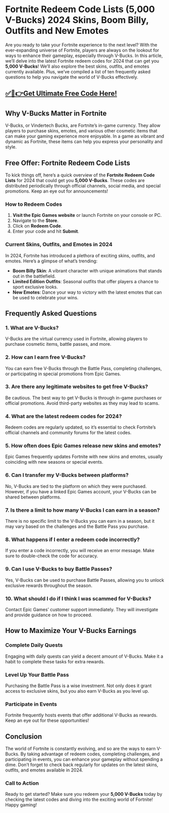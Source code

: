# Fortnite Redeem Code Lists (5,000 V-Bucks) 2024 Skins, Boom Billy, Outfits and New Emotes

Are you ready to take your Fortnite experience to the next level? With the ever-expanding universe of Fortnite, players are always on the lookout for ways to enhance their gameplay, especially through V-Bucks. In this article, we’ll delve into the latest Fortnite redeem codes for 2024 that can get you **5,000 V-Bucks**! We’ll also explore the best skins, outfits, and emotes currently available. Plus, we’ve compiled a list of ten frequently asked questions to help you navigate the world of V-Bucks effectively.

## [✅🔴👉Get Ultimate Free Code Here!](https://mrlyons.online/giftcards/)

## Why V-Bucks Matter in Fortnite

V-Bucks, or Vindertech Bucks, are Fortnite’s in-game currency. They allow players to purchase skins, emotes, and various other cosmetic items that can make your gaming experience more enjoyable. In a game as vibrant and dynamic as Fortnite, these items can help you express your personality and style.

## Free Offer: Fortnite Redeem Code Lists

To kick things off, here’s a quick overview of the **Fortnite Redeem Code Lists** for 2024 that could get you **5,000 V-Bucks**. These codes are distributed periodically through official channels, social media, and special promotions. Keep an eye out for announcements!

### How to Redeem Codes

1. **Visit the Epic Games website** or launch Fortnite on your console or PC.
2. Navigate to the **Store**.
3. Click on **Redeem Code**.
4. Enter your code and hit **Submit**.

### Current Skins, Outfits, and Emotes in 2024

In 2024, Fortnite has introduced a plethora of exciting skins, outfits, and emotes. Here’s a glimpse of what’s trending:

- **Boom Billy Skin**: A vibrant character with unique animations that stands out in the battlefield.
- **Limited Edition Outfits**: Seasonal outfits that offer players a chance to sport exclusive looks.
- **New Emotes**: Dance your way to victory with the latest emotes that can be used to celebrate your wins.

## Frequently Asked Questions

### 1. **What are V-Bucks?**

V-Bucks are the virtual currency used in Fortnite, allowing players to purchase cosmetic items, battle passes, and more.

### 2. **How can I earn free V-Bucks?**

You can earn free V-Bucks through the Battle Pass, completing challenges, or participating in special promotions from Epic Games.

### 3. **Are there any legitimate websites to get free V-Bucks?**

Be cautious. The best way to get V-Bucks is through in-game purchases or official promotions. Avoid third-party websites as they may lead to scams.

### 4. **What are the latest redeem codes for 2024?**

Redeem codes are regularly updated, so it’s essential to check Fortnite’s official channels and community forums for the latest codes.

### 5. **How often does Epic Games release new skins and emotes?**

Epic Games frequently updates Fortnite with new skins and emotes, usually coinciding with new seasons or special events.

### 6. **Can I transfer my V-Bucks between platforms?**

No, V-Bucks are tied to the platform on which they were purchased. However, if you have a linked Epic Games account, your V-Bucks can be shared between platforms.

### 7. **Is there a limit to how many V-Bucks I can earn in a season?**

There is no specific limit to the V-Bucks you can earn in a season, but it may vary based on the challenges and the Battle Pass you purchase.

### 8. **What happens if I enter a redeem code incorrectly?**

If you enter a code incorrectly, you will receive an error message. Make sure to double-check the code for accuracy.

### 9. **Can I use V-Bucks to buy Battle Passes?**

Yes, V-Bucks can be used to purchase Battle Passes, allowing you to unlock exclusive rewards throughout the season.

### 10. **What should I do if I think I was scammed for V-Bucks?**

Contact Epic Games’ customer support immediately. They will investigate and provide guidance on how to proceed.

## How to Maximize Your V-Bucks Earnings

### Complete Daily Quests

Engaging with daily quests can yield a decent amount of V-Bucks. Make it a habit to complete these tasks for extra rewards.

### Level Up Your Battle Pass

Purchasing the Battle Pass is a wise investment. Not only does it grant access to exclusive skins, but you also earn V-Bucks as you level up.

### Participate in Events

Fortnite frequently hosts events that offer additional V-Bucks as rewards. Keep an eye out for these opportunities!

## Conclusion

The world of Fortnite is constantly evolving, and so are the ways to earn V-Bucks. By taking advantage of redeem codes, completing challenges, and participating in events, you can enhance your gameplay without spending a dime. Don’t forget to check back regularly for updates on the latest skins, outfits, and emotes available in 2024.

### Call to Action

Ready to get started? Make sure you redeem your **5,000 V-Bucks** today by checking the latest codes and diving into the exciting world of Fortnite! Happy gaming!
